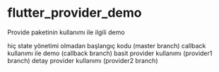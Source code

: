 # flutter_provider_demo

Provide paketinin kullanımı ile ilgili demo

hiç state yönetimi olmadan başlangıç kodu (master branch)
callback kullanımı ile demo (callback branch)
basit provider kullanımı (provider1 branch)
detay provider kullanımı (provider2 branch)